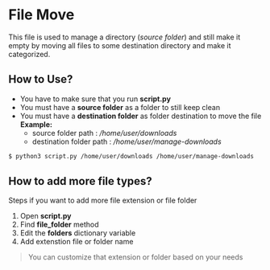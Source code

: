 # File Move
This file is used to manage a directory (_source folder_) and still make it empty by moving all files to some destination directory and make it categorized.

## How to Use?
-   You have to make sure that you run **script.py**
-   You must have a **source folder** as a folder to still keep clean
-   You must have a **destination folder** as folder destination to move the file	
**Example:**
	- source folder path : _/home/user/downloads_
	- destination folder path : _/home/user/manage-downloads_
```sh
$ python3 script.py /home/user/downloads /home/user/manage-downloads
```
## How to add more file types?
Steps if you want to add more file extension or file folder
1. Open **script.py** 
2. Find **file_folder** method 
3. Edit the **folders** dictionary variable 
4. Add extenstion file or folder name 
>You can customize that extension or folder based on your needs
